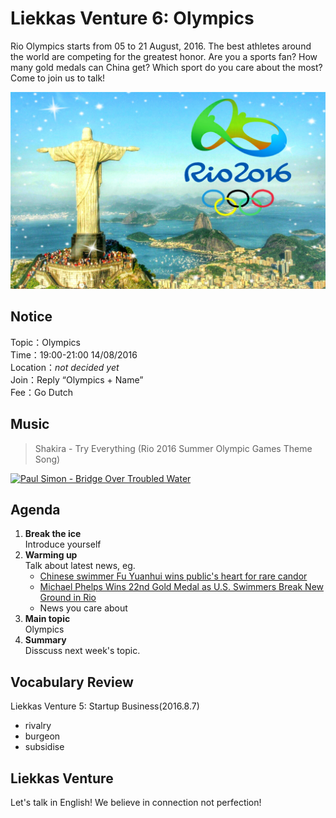 
# Liekkas Venture 6: Olympics

Rio Olympics starts from 05 to 21 August, 2016. The best athletes around the world are competing for the greatest honor. Are you a sports fan? How many gold medals can China get? Which sport do you care about the most? Come to join us to talk!

![Olympics](./images/rio-olympics.jpg "Rio Olympics")

## Notice

Topic：Olympics  
Time：19:00-21:00 14/08/2016  
Location：*not decided yet*  
Join：Reply “Olympics + Name”   
Fee：Go Dutch

## Music

> Shakira - Try Everything (Rio 2016 Summer Olympic Games Theme Song)

[![Paul Simon - Bridge Over Troubled Water](http://img.youtube.com/vi/IBnBWPpukog/0.jpg)](https://www.youtube.com/watch?v=IBnBWPpukog)
	

## Agenda

1. **Break the ice**  
    Introduce yourself
2. **Warming up**   
    Talk about latest news, eg.
	- [Chinese swimmer Fu Yuanhui wins public's heart for rare candor](https://github.com/LiekkasVenture/LiekkasVenture/blob/master/articles/chinese-swimmer-fu-yuanhui-wins-publics-heart-rare-candor.md)
	- [Michael Phelps Wins 22nd Gold Medal as U.S. Swimmers Break New Ground in Rio](https://github.com/LiekkasVenture/LiekkasVenture/blob/master/articles/michael-phelps-rio-2016-olympics-gold-medals-lochte.md)
    - News you care about
3. **Main topic**  
	Olympics
4. **Summary**   
    Disscuss next week's topic.

## Vocabulary Review

Liekkas Venture 5:  Startup Business(2016.8.7)  

- rivalry
- burgeon
- subsidise

## Liekkas Venture

Let's talk in English!
We believe in connection not perfection!
